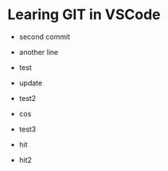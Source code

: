 # Learing GIT in VSCode

- second commit 

- another line 

- test

- update

- test2

- cos

- test3

- hit

- hit2